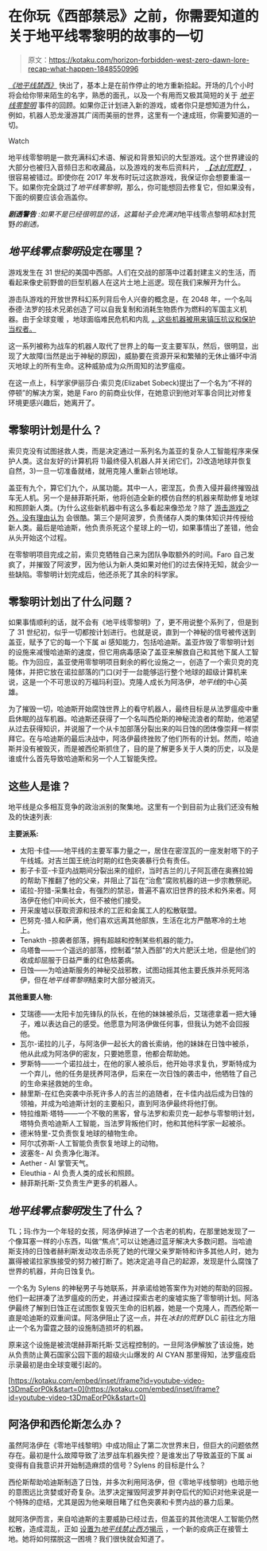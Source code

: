 # 在你玩《西部禁忌》之前，你需要知道的关于地平线零黎明的故事的一切

> 原文：<https://kotaku.com/horizon-forbidden-west-zero-dawn-lore-recap-what-happen-1848550996>

[*《地平线禁西》*](https://kotaku.com/horizon-forbidden-west-the-kotaku-review-1848524470) 快出了，基本上是在前作停止的地方重新拾起。开场的几个小时将会给你带来陌生的名字，熟悉的面孔，以及一个有用而又极其简短的关于 [*地平线零黎明*](https://kotaku.com/horizon-zero-dawn-the-kotaku-review-1792538336) 事件的回顾。如果你正计划进入新的游戏，或者你只是想知道为什么，例如，机器人恐龙漫游其广阔而美丽的世界，这里有一个速成班，你需要知道的一切。

Watch

地平线零黎明是一款充满科幻术语、解说和背景知识的大型游戏。这个世界建设的大部分也被归入音频日志和收藏品，以及游戏的发布后资料片， [*【冰封荒野】*](https://kotaku.com/horizon-zero-dawn-the-frozen-wilds-the-kotaku-review-1820128099) ，很容易被错过。即使你在 2017 年发布时玩过这款游戏，我保证你会想要重温一下。如果你完全跳过了*地平线零黎明*，那么，你可能想回去修复它，但如果没有，下面的纲要应该会涵盖你。

***剧透警告*** *:如果不是已经很明显的话，这篇帖子会充满对*地平线零点黎明*和*冰封荒野*的剧透。*

## *地平线零点黎明*设定在哪里？

游戏发生在 31 世纪的美国中西部。人们在交战的部落中过着封建主义的生活，而看起来像史前野兽的巨型机器人在这片土地上巡逻。现在我们来解开为什么。

游击队游戏的开放世界科幻系列背后令人兴奋的概念是，在 2048 年，一个名叫泰德·法罗的技术兄弟创造了可以自我复制和消耗生物质作为燃料的军国主义机器。由于全球变暖 ，地球面临难民危机和内乱 [，这些机器被用来镇压抗议和保护当权者。](https://kotaku.com/it-s-too-hot-to-play-video-games-1847410462)

这一系列被称为战车的机器人取代了世界上的每一支主要军队，然后，很明显，出现了大故障(当然是出于神秘的原因)，威胁要在资源开采和繁殖的无休止循环中消灭地球上的所有生命。这种威胁成为众所周知的法罗瘟疫。

在这一点上，科学家伊丽莎白·索贝克(Elizabet Sobeck)提出了一个名为“不祥的停顿”的解决方案，她是 Faro 的前商业伙伴，在她意识到他对军事合同比对修复环境更感兴趣后，她离开了。

## 零黎明计划是什么？

索贝克没有试图拯救人类，而是决定通过一系列名为盖亚的复杂人工智能程序来保护人类。这台友好的计算机将 1)最终侵入机器人并关闭它们，2)改造地球并恢复自然，3)一旦一切准备就绪，就用克隆人重新占领地球。

盖亚有九个，算它们九个，从属功能。其中一人，密涅瓦，负责入侵并最终摧毁战车无人机。另一个是赫菲斯托斯，他将创造全新的模仿自然的机器来帮助修复地球和照顾新人类。(为什么这些新机器中有这么多看起来像恐龙？除了 [游击游戏之外，没有理由认为](https://www.inverse.com/article/20158-horizon-zero-dawn-gamescom-interview-impressions) 会很酷。第三个是阿波罗，负责储存人类的集体知识并传授给新人类。最后是哈迪斯，他负责杀死这个星球上的一切，如果事情出了差错，他会从头开始这个过程。

在零黎明项目完成之前，索贝克牺牲自己来为团队争取额外的时间。Faro 自己发疯了，并摧毁了阿波罗，因为他认为新人类如果对他们的过去保持无知，就会少一些缺陷。零黎明计划完成后，他还杀死了其余的科学家。

## 零黎明计划出了什么问题？

如果事情顺利的话，就不会有《地平线零黎明》了，更不用说整个系列了，但是到了 31 世纪初，似乎一切都按计划进行。也就是说，直到一个神秘的信号被传送到盖亚，赋予了它的每一个下属 ai 感知能力，包括哈迪斯。盖亚炸毁了零黎明计划的设施来减慢哈迪斯的速度，但它用病毒感染了盖亚来解救自己和其他下属人工智能。作为回应，盖亚使用零黎明项目剩余的孵化设施之一，创造了一个索贝克的克隆体，并把它放在诺拉部落的门口(对于一台能够运行整个地球的超级计算机来说，这是一个不可思议的万福玛利亚)。克隆人成长为阿洛伊，*地平线*的中心英雄。

为了摧毁一切，哈迪斯开始腐蚀世界上的看守机器人，最终目标是从法罗瘟疫中重启休眠的战车机器。哈迪斯还获得了一个名叫西伦斯的神秘流浪者的帮助，他渴望从过去获得知识，并说服了一个从卡加部落分裂出来的叫日蚀的团体像崇拜一样崇拜它。在与哈迪斯的最后决战中，阿洛伊最终挫败了他们所有的计划。然而，哈迪斯并没有被毁灭，而是被西伦斯抓住了，目的是了解更多关于人类的历史，以及是谁或什么首先导致哈迪斯和另一个人工智能失控。

## 这些人是谁？

地平线是众多相互竞争的政治派别的聚集地。这里有一个到目前为止我们还没有触及的快速列表:

**主要派系:**

*   太阳·卡佳——地平线的主要军事力量之一，居住在密涅瓦的一座发射塔下的子午线城。对吉兰国王统治时期的红色突袭暴行负有责任。
*   影子卡亚-卡亚内战期间分裂出来的组织，当时吉兰的儿子阿瓦德在奥赛拉姆的帮助下推翻了他的父亲，并阻止了旨在“治愈”腐败机器的进一步宗教祭祀。
*   诺拉-狩猎-采集社会，有强烈的禁忌，普遍不喜欢旧世界的技术和外来者。阿洛伊在他们中间长大，但不被他们接受。
*   开采废墟以获取资源和技术的工匠和金属工人的松散联盟。
*   巴努克-猎人和萨满，他们喜欢远离其他部族，生活在北方严酷寒冷的土地上。
*   Tenakth -掠袭者部落，拥有超越和控制某些机器的能力。
*   乌塔鲁——一个遥远的部落，控制着“禁入西部”的大片肥沃土地，但是他们的收成却屈服于日益严重的红色枯萎病。
*   日蚀——为哈迪斯服务的神秘交战邪教，试图动摇其他主要氏族并杀死阿洛伊，但在*地平线零黎明*结束时大部分被消灭。

**其他重要人物:**

*   艾瑞德——太阳卡加先锋队的队长，在他的妹妹被杀后，艾瑞德拿着一把大锤子，难以表达自己的感受。他愿意为阿洛伊做任何事，但我认为她不会回报他。
*   瓦尔-诺拉的儿子，与阿洛伊一起长大的酋长索纳，他的妹妹在日蚀中被杀，他从此成为阿洛伊的密友，只要她愿意，他都会帮助她。
*   罗斯特——一个诺拉战士，在他的家人被杀后，他开始寻求复仇，罗斯特成为一个弃儿，他的任务是抚养阿洛伊，后来在一次日蚀的袭击中，他牺牲了自己的生命来拯救她的生命。
*   赫里斯-在红色突袭中杀死许多人的吉兰的追随者，在卡佳内战后成为日蚀的领袖，并成为哈迪斯计划的主要船只，直到阿洛伊最终将他打倒。
*   特拉维斯·塔特——一个不敬的黑客，曾与法罗和索贝克一起参与零黎明计划，塔特负责哈迪斯人工智能，当法罗背叛他们时，他和其他科学家一起被杀。
*   德米特里-艾负责恢复地球的植物生命。
*   阿尔忒弥斯-人工智能负责恢复地球上的动物。
*   波塞冬- AI 负责净化海洋。
*   Aether - AI 掌管天气。
*   Eleuthia - AI 负责人类的成长和照顾。
*   赫菲斯托斯-艾负责生产更多的机器人。

## *地平线零点黎明*发生了什么？

TL；玛:作为一个年轻的女孩，阿洛伊掉进了一个古老的机构，在那里她发现了一个像耳塞一样的小东西，叫做“焦点”,可以让她通过蓝牙解决大多数问题。当哈迪斯支持的日蚀者赫利斯发动攻击杀死了她的代理父亲罗斯特和许多其他人时，她为赢得被诺拉家族接受的努力被打断了。她决定追寻自己的起源，发现是什么腐蚀了世界的机器，并向日蚀复仇。

一个名为 Sylens 的神秘男子与她联系，并承诺给她答案作为对她的帮助的回报。他们一起拼凑了法罗瘟疫的历史，并通过探索古老的废墟实施了零黎明计划。阿洛伊最终了解到日蚀正在试图恢复毁灭生命的旧机器，她是一个克隆人，而西伦斯一直是哈迪斯的双重间谍。阿洛伊阻止了这一点，并在*冰封的荒野* DLC 前往北方阻止一个名为雷霆之鼓的设施制造损坏的机器。

原来这个设施是被流氓赫菲斯托斯·艾远程控制的。一旦阿洛伊解放了该设施，她从负责防止黄石国家公园下面的超级火山爆发的 AI CYAN 那里得知，法罗瘟疫启示录最初是由全球变暖引起的。

 [https://kotaku.com/embed/inset/iframe?id=youtube-video-t3DmaEorP0k&start=0](https://kotaku.com/embed/inset/iframe?id=youtube-video-t3DmaEorP0k&start=0) 

## 阿洛伊和西伦斯怎么办？

虽然阿洛伊在《零地平线黎明》中成功阻止了第二次世界末日，但巨大的问题依然存在。最初是什么故障导致了法罗战车机器失控？是谁发出了导致盖亚的下属 ai 变得有自我意识并开始制造麻烦的信号？Sylens 的目标是什么？

西伦斯帮助哈迪斯制造了日蚀，并多次利用阿洛伊，但《零地平线黎明》也暗示他的意图远比贪婪或好奇复杂。法罗决定摧毁阿波罗并剥夺后代的知识对他来说是一个特殊的症结，尤其是因为他亲眼目睹了红色突袭和卡贾内战的暴力后果。

就阿洛伊而言，来自哈迪斯的主要威胁已经过去，但盖亚的其他流氓人工智能仍然松散，造成混乱，正如 [设置为*地平线禁止西方*揭示](https://kotaku.com/horizon-forbidden-wests-dinosaurs-are-suitably-epic-in-1847636602) ，一个新的疫病正在接管土地。她将如何摆脱这一困境？我们很快就会知道了。